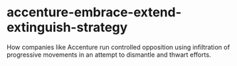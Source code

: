 # accenture-embrace-extend-extinguish-strategy
How companies like Accenture run controlled opposition using infiltration of progressive movements in an attempt to dismantle and thwart efforts. 
